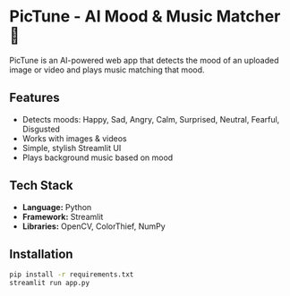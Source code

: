 # PicTune - AI Mood & Music Matcher 🎵

PicTune is an AI-powered web app that detects the mood of an uploaded image or video
and plays music matching that mood.

## Features
- Detects moods: Happy, Sad, Angry, Calm, Surprised, Neutral, Fearful, Disgusted
- Works with images & videos
- Simple, stylish Streamlit UI
- Plays background music based on mood

## Tech Stack
- **Language:** Python
- **Framework:** Streamlit
- **Libraries:** OpenCV, ColorThief, NumPy

## Installation
```bash
pip install -r requirements.txt
streamlit run app.py
